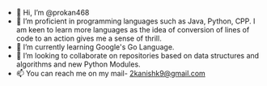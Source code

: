 - 👋 Hi, I’m @prokan468
- 👀 I’m proficient in programming languages such as Java, Python, CPP. I am keen to learn more languages as the idea of conversion of lines of code to an action gives me a sense of thrill.
- 🌱 I’m currently learning Google's Go Language.
- 💞️ I’m looking to collaborate on repositories based on data structures and algorithms and new Python Modules.
- 📫 You can reach me on my mail- 2kanishk9@gmail.com

<!---
prokan468/prokan468 is a ✨ special ✨ repository because its `README.md` (this file) appears on your GitHub profile.
You can click the Preview link to take a look at your changes.
--->
